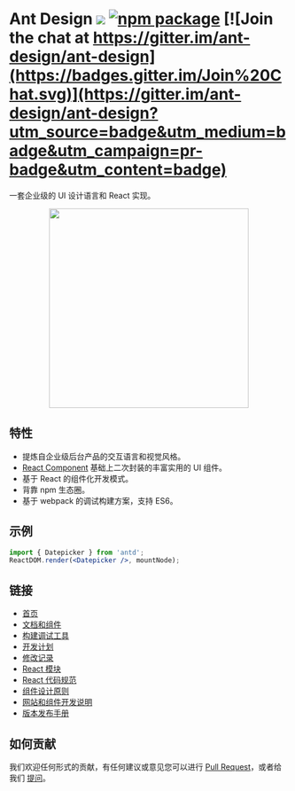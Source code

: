 # Ant Design [![](https://img.shields.io/travis/ant-design/ant-design.svg?style=flat-square)](https://travis-ci.org/ant-design/ant-design) [![npm package](https://img.shields.io/npm/v/antd.svg?style=flat-square)](https://www.npmjs.org/package/antd) [![Join the chat at https://gitter.im/ant-design/ant-design](https://badges.gitter.im/Join%20Chat.svg)](https://gitter.im/ant-design/ant-design?utm_source=badge&utm_medium=badge&utm_campaign=pr-badge&utm_content=badge)

一套企业级的 UI 设计语言和 React 实现。

<p align="center">
  <a href="http://ant.design">
    <img width="360" src="https://t.alipayobjects.com/images/rmsweb/T1B9hfXcdvXXXXXXXX.svg">
  </a>
</p>

## 特性

- 提炼自企业级后台产品的交互语言和视觉风格。
- [React Component](http://react-component.github.io/badgeboard/) 基础上二次封装的丰富实用的 UI 组件。
- 基于 React 的组件化开发模式。
- 背靠 npm 生态圈。
- 基于 webpack 的调试构建方案，支持 ES6。


## 示例

```jsx
import { Datepicker } from 'antd';
ReactDOM.render(<Datepicker />, mountNode);
```

## 链接

- [首页](http://ant.design/)
- [文档和组件](http://ant.design/docs/introduce)
- [构建调试工具](https://github.com/ant-design/antd-bin)
- [开发计划](https://github.com/ant-design/ant-design/issues/9)
- [修改记录](CHANGELOG.md)
- [React 模块](http://react-component.github.io/)
- [React 代码规范](https://github.com/react-component/react-component.github.io/blob/master/docs/zh-cn/component-code-style.md)
- [组件设计原则](https://github.com/react-component/react-component.github.io/blob/master/docs/zh-cn/component-design.md)
- [网站和组件开发说明](https://github.com/ant-design/ant-design/wiki/%E7%BD%91%E7%AB%99%E5%92%8C%E7%BB%84%E4%BB%B6%E5%BC%80%E5%8F%91%E8%AF%B4%E6%98%8E)
- [版本发布手册](https://github.com/ant-design/ant-design/wiki/%E7%89%88%E6%9C%AC%E5%8F%91%E5%B8%83%E6%B5%81%E7%A8%8B)

## 如何贡献

我们欢迎任何形式的贡献，有任何建议或意见您可以进行 [Pull Request](https://github.com/ant-design/ant-design/pulls)，或者给我们 [提问](https://github.com/ant-design/ant-design/issues)。
